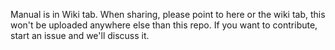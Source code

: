 Manual is in Wiki tab.
When sharing, please point to here or the wiki tab, this won't be uploaded anywhere else than this repo.
If you want to contribute, start an issue and we'll discuss it.
